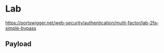 # Lab

https://portswigger.net/web-security/authentication/multi-factor/lab-2fa-simple-bypass

## Payload
